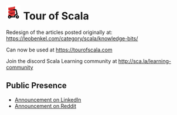 # ![Tour of Scala Logo](https://raw.githubusercontent.com/leobenkel/tour-of-scala/main/public/assets/tour-of-scala-logo.png) Tour of Scala 


Redesign of the articles posted originally at:
https://leobenkel.com/category/scala/knowledge-bits/

Can now be used at https://tourofscala.com

Join the discord Scala Learning community at http://sca.la/learning-community

## Public Presence

* [Announcement on LinkedIn](https://www.linkedin.com/posts/leobenkel_scala-opensource-scala-activity-7021055024113836032--1oo)
* [Announcement on Reddit](https://www.reddit.com/r/scala/comments/10e8qdc/big_news_for_the_scala_community_finally_fully)
